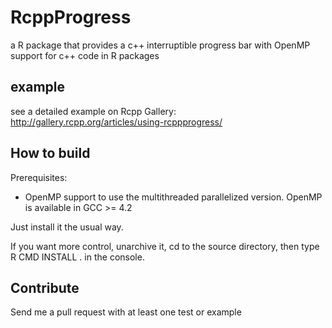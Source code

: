 # RcppProgress
a R package that provides a c++ interruptible progress bar with OpenMP support for c++ code in R packages

## example
see a detailed example on Rcpp Gallery:
http://gallery.rcpp.org/articles/using-rcppprogress/

## How to build

Prerequisites:

- OpenMP support to use the multithreaded parallelized version. OpenMP is available in GCC >= 4.2

Just install it the usual way.

If you want more control, unarchive it, cd to the source directory, then type
R CMD INSTALL . in the console.


## Contribute
Send me a pull request with at least one test or example


